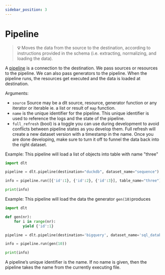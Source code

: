 ```yaml
---
sidebar_position: 3
---
```


# Pipeline

  > **💡** Moves the data from the source to the destination, according to instructions provided
  in the schema (i.e. extracting, normalizing, and loading the data).


A [pipeline](../glossary.md#pipeline) is a connection to the destination. We pass sources or resources to the pipeline. We can also pass generators to the pipeline. When the pipeline runs, the resources get executed and the data is loaded at destination.

Arguments:
- `source` Source may be a dlt source, resource, generator function or any iterator or iterable ie. a list or result of `map` function.
- `name` is the unique identifier for the pipeline. This unique identifier is used to reference the logs and the state of the pipeline.
- `full_refresh` (bool) is a toggle you can use during development to avoid conflicts between pipeline states as you develop them. Full refresh will create a new dataset version with a timestamp in the name. Once you are done developing, make sure to turn it off to funnel the data back into the right dataset.

Example: This pipeline will load a list of objects into table with name "three"
```python
import dlt

pipeline = dlt.pipeline(destination="duckdb", dataset_name="sequence")

info = pipeline.run([{'id':1}, {'id':2}, {'id':3}], table_name="three")

print(info)
```

Example: This pipeline will load the data the generator `gen(10)`produces

```python
import dlt

def gen(nr):
    for i in range(nr):
        yield {'id':1}

pipeline = dlt.pipeline(destination='bigquery', dataset_name='sql_database_data')

info = pipeline.run(gen(10))

print(info)
```

A pipeline’s unique identifier is the name. If no name is given, then the pipeline takes the name from the currently executing file.
